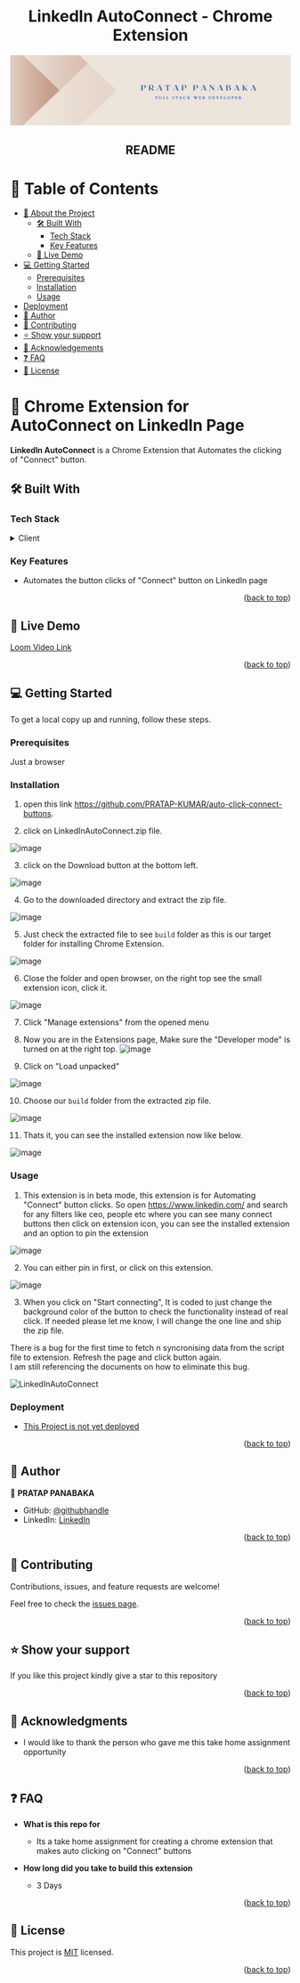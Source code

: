 <div align="center">
  <h1><b>LinkedIn AutoConnect - Chrome Extension</b></h1>
</div>

<a name="readme-top"></a>

<div align="center">
  <img src="pratap_live.jpeg" alt="logo" width="auto"  height="auto" />
  <h2><b>README</b></h2>
</div>

<!-- TABLE OF CONTENTS -->

# 📗 Table of Contents

- [📖 About the Project](#about-project)
  - [🛠 Built With](#built-with)
    - [Tech Stack](#tech-stack)
    - [Key Features](#key-features)
  - [🚀 Live Demo](#live-demo)
- [💻 Getting Started](#getting-started)
  - [Prerequisites](#prerequisites)
  - [Installation](#installation)
  - [Usage](#usage)
- [Deployment](#deployment)
- [👥 Author](#author)
- [🤝 Contributing](#contributing)
- [⭐️ Show your support](#support)
- [🙏 Acknowledgements](#acknowledgements)
- [❓ FAQ](#faq)
- [📝 License](#license)

<!-- PROJECT DESCRIPTION -->

# 📖 Chrome Extension for AutoConnect on LinkedIn Page <a name="about-project"></a>

**LinkedIn AutoConnect** is a Chrome Extension that Automates the clicking of "Connect" button.

## 🛠 Built With <a name="built-with"></a>

### Tech Stack <a name="tech-stack"></a>

<details>
  <summary>Client</summary>
  <ul>
    <li><a href="https://reactjs.org/">REACT</a></li>
  </ul>
</details>

<!-- Features -->

### Key Features <a name="key-features"></a>

- Automates the button clicks of "Connect" button on LinkedIn page

<p align="right">(<a href="#readme-top">back to top</a>)</p>

<!-- LIVE DEMO -->

## 🚀 Live Demo <a name="live-demo"></a>

[Loom Video Link](https://www.loom.com/share/11e56c6d0a4d4a5db31e4b0086fca087)

<p align="right">(<a href="#readme-top">back to top</a>)</p>

<!-- GETTING STARTED -->

## 💻 Getting Started <a name="getting-started"></a>

To get a local copy up and running, follow these steps.

### Prerequisites

Just a browser

### Installation

1. open this link https://github.com/PRATAP-KUMAR/auto-click-connect-buttons.

2. click on LinkedInAutoConnect.zip file.

![image](https://user-images.githubusercontent.com/40719899/219945292-8b11dab2-6a76-4225-b28a-dd9b234fb7d6.png)

3. click on the Download button at the bottom left.

![image](https://user-images.githubusercontent.com/40719899/219945365-9a6887c3-a9bf-4b54-9997-2b2ce3c68df9.png)

4. Go to the downloaded directory and extract the zip file.

![image](https://user-images.githubusercontent.com/40719899/219945418-be3b931d-7797-40ea-b619-4186cc1cd55f.png)

5. Just check the extracted file to see `build` folder as this is our target folder for installing Chrome Extension.

![image](https://user-images.githubusercontent.com/40719899/219945566-e3895bd4-d84b-43d2-9a2c-d03288b7eafc.png)

6. Close the folder and open browser, on the right top see the small extension icon, click it.

![image](https://user-images.githubusercontent.com/40719899/219945655-2bb6bac0-af25-45b4-a6ce-a67aab0d6268.png)

7. Click "Manage extensions" from the opened menu

8. Now you are in the Extensions page, Make sure the "Developer mode" is turned on at the right top.
![image](https://user-images.githubusercontent.com/40719899/219945815-3bc36852-ba5f-4a1b-8188-30aa6211cd5b.png)

9. Click on "Load unpacked"

![image](https://user-images.githubusercontent.com/40719899/219945842-f3fe4bb8-d4f8-43dd-94eb-df1dbcc68c87.png)

10. Choose our `build` folder from the extracted zip file.

![image](https://user-images.githubusercontent.com/40719899/219945880-30d0457a-8fbf-4539-a5e0-0119869cc6ca.png)

11. Thats it, you can see the installed extension now like below.

![image](https://user-images.githubusercontent.com/40719899/219945939-ed90d40c-df19-4dd5-a81b-36cd25f6370a.png)

### Usage

1. This extension is in beta mode, this extension is for Automating "Connect" button clicks.
So open https://www.linkedin.com/ and search for any filters like ceo, people etc where you can see many connect buttons
then click on extension icon, you can see the installed extension and an option to pin the extension  

![image](https://user-images.githubusercontent.com/40719899/219946082-a6f11a4a-f95f-45f7-b743-364c39c9bd8f.png)  

2. You can either pin in first, or click on this extension.

![image](https://user-images.githubusercontent.com/40719899/219946112-b116a068-1c07-418a-bab1-0dd3763c9d53.png)

3. When you click on "Start connecting", It is coded to just change the background color of the button to check the functionality instead of real click.
If needed please let me know, I will change the one line and ship the zip file.

There is a bug for the first time to fetch n syncronising data from the script file to extension. Refresh the page and click button again.  
I am still referencing the documents on how to eliminate this bug.

![LinkedInAutoConnect](https://user-images.githubusercontent.com/40719899/219946474-376ff9c9-beeb-4e65-a0e9-8e4e5337b092.gif)

### Deployment

- [This Project is not yet deployed](https://netlify.com)

<p align="right">(<a href="#readme-top">back to top</a>)</p>

<!-- AUTHORS -->

## 👥 Author <a name="author"></a>

👤 **PRATAP PANABAKA**

- GitHub: [@githubhandle](https://github.com/PRATAP-KUMAR)
- LinkedIn: [LinkedIn](https://linkedin.com/in/pratap-kumar-panabaka)

<p align="right">(<a href="#readme-top">back to top</a>)</p>


<!-- CONTRIBUTING -->

## 🤝 Contributing <a name="contributing"></a>

Contributions, issues, and feature requests are welcome!

Feel free to check the [issues page](../../issues/).

<p align="right">(<a href="#readme-top">back to top</a>)</p>

<!-- SUPPORT -->

## ⭐️ Show your support <a name="support"></a>

If you like this project kindly give a star to this repository

<p align="right">(<a href="#readme-top">back to top</a>)</p>

<!-- ACKNOWLEDGEMENTS -->

## 🙏 Acknowledgments <a name="acknowledgements"></a>

- I would like to thank the person who gave me this take home assignment opportunity

<p align="right">(<a href="#readme-top">back to top</a>)</p>

<!-- FAQ (optional) -->

## ❓ FAQ <a name="faq"></a>

- **What is this repo for**

  - Its a take home assignment for creating a chrome extension that makes auto clicking on "Connect" buttons

- **How long did you take to build this extension**

  - 3 Days

<p align="right">(<a href="#readme-top">back to top</a>)</p>

<!-- LICENSE -->

## 📝 License <a name="license"></a>

This project is [MIT](./MIT.md) licensed.  

<p align="right">(<a href="#readme-top">back to top</a>)</p>
